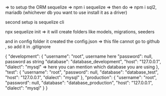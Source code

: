 => to setup the ORM sequelize => npm i sequelize
=> then do => npm i sql2, mariadb (whichever db you
want to use install it as a driver)

second setup is sequelize cli

npx sequelize init => it will create folders like models, migrations, seeders

and in config folder it created the config.json => this file cannot go to github , so add it in .gitignore

{
"development": {
"username": "root", username here
"password": null, password as string
"database": "database_development",
"host": "127.0.0.1",
"dialect": "mysql" => here you can mention which database you are using
},
"test": {
"username": "root",
"password": null,
"database": "database_test",
"host": "127.0.0.1",
"dialect": "mysql"
},
"production": {
"username": "root",
"password": null,
"database": "database_production",
"host": "127.0.0.1",
"dialect": "mysql"
}
}
